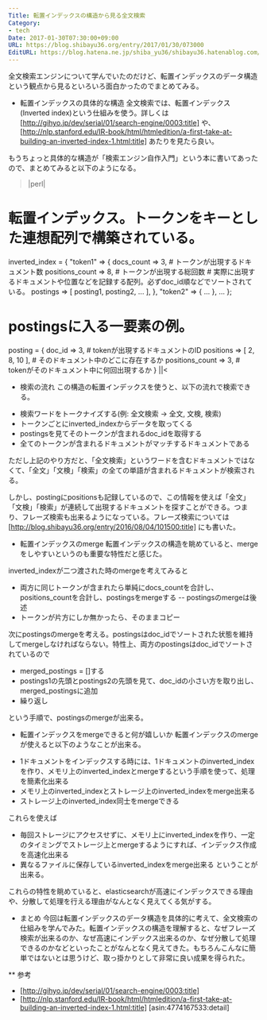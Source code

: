 ```yaml
---
Title: 転置インデックスの構造から見る全文検索
Category:
- tech
Date: 2017-01-30T07:30:00+09:00
URL: https://blog.shibayu36.org/entry/2017/01/30/073000
EditURL: https://blog.hatena.ne.jp/shiba_yu36/shibayu36.hatenablog.com/atom/entry/10328749687211222036
---
```


全文検索エンジンについて学んでいたのだけど、転置インデックスのデータ構造という観点から見るといろいろ面白かったのでまとめてみる。

* 転置インデックスの具体的な構造
全文検索では、転置インデックス(Inverted index)という仕組みを使う。詳しくは[http://gihyo.jp/dev/serial/01/search-engine/0003:title] や、[http://nlp.stanford.edu/IR-book/html/htmledition/a-first-take-at-building-an-inverted-index-1.html:title] あたりを見たら良い。

もうちょっと具体的な構造が「検索エンジン自作入門」という本に書いてあったので、まとめてみると以下のようになる。

>|perl|
# 転置インデックス。トークンをキーとした連想配列で構築されている。
inverted_index = {
    "token1" => {
        docs_count => 3, # トークンが出現するドキュメント数
        positions_count => 8, # トークンが出現する総回数
        # 実際に出現するドキュメントや位置などを記録する配列。必ずdoc_id順などでソートされている。
        postings => [ posting1, posting2, ... ],
    },
    "token2" => { ... },
    ...
};

# postingsに入る一要素の例。
posting = {
    doc_id => 3, # tokenが出現するドキュメントのID
    positions => [ 2, 8, 10 ], # そのドキュメント中のどこに存在するか
    positions_count => 3, # tokenがそのドキュメント中に何回出現するか
}
||<

* 検索の流れ
この構造の転置インデックスを使うと、以下の流れで検索できる。

- 検索ワードをトークナイズする(例: 全文検索 -> 全文, 文検, 検索)
- トークンごとにinverted_indexからデータを取ってくる
- postingsを見てそのトークンが含まれるdoc_idを取得する
- 全てのトークンが含まれるドキュメントがマッチするドキュメントである

ただし上記のやり方だと、「全文検索」というワードを含むドキュメントではなくて、「全文」「文検」「検索」の全ての単語が含まれるドキュメントが検索される。

しかし、postingにpositionsも記録しているので、この情報を使えば「全文」「文検」「検索」が連続して出現するドキュメントを探すことができる。つまり、フレーズ検索も出来るようになっている。フレーズ検索については[http://blog.shibayu36.org/entry/2016/08/04/101500:title] にも書いた。

* 転置インデックスのmerge
転置インデックスの構造を眺めていると、mergeをしやすいというのも重要な特性だと感じた。

inverted_indexが二つ渡された時のmergeを考えてみると

- 両方に同じトークンが含まれたら単純にdocs_countを合計し、positions_countを合計し、postingsをmergeする
-- postingsのmergeは後述
- トークンが片方にしか無かったら、そのままコピー

次にpostingsのmergeを考える。postingsはdoc_idでソートされた状態を維持してmergeしなければならない。特性上、両方のpostingsはdoc_idでソートされているので

- merged_postings = []する
- postings1の先頭とpostings2の先頭を見て、doc_idの小さい方を取り出し、merged_postingsに追加
- 繰り返し

という手順で、postingsのmergeが出来る。

* 転置インデックスをmergeできると何が嬉しいか
転置インデックスのmergeが使えると以下のようなことが出来る。
- 1ドキュメントをインデックスする時には、1ドキュメントのinverted_indexを作り、メモリ上のinverted_indexとmergeするという手順を使って、処理を簡素化出来る
- メモリ上のinverted_indexとストレージ上のinverted_indexをmerge出来る
- ストレージ上のinverted_index同士をmergeできる

これらを使えば
- 毎回ストレージにアクセスせずに、メモリ上にinverted_indexを作り、一定のタイミングでストレージ上とmergeするようにすれば、インデックス作成を高速化出来る
- 異なるファイルに保存しているinverted_indexをmerge出来る
ということが出来る。

これらの特性を眺めていると、elasticsearchが高速にインデックスできる理由や、分散して処理を行える理由がなんとなく見えてくる気がする。

* まとめ
今回は転置インデックスのデータ構造を具体的に考えて、全文検索の仕組みを学んでみた。転置インデックスの構造を理解すると、なぜフレーズ検索が出来るのか、なぜ高速にインデックス出来るのか、なぜ分散して処理できるのかなどといったことがなんとなく見えてきた。もちろんこんなに簡単ではないとは思うけど、取っ掛かりとして非常に良い成果を得られた。

** 参考
- [http://gihyo.jp/dev/serial/01/search-engine/0003:title]
- [http://nlp.stanford.edu/IR-book/html/htmledition/a-first-take-at-building-an-inverted-index-1.html:title]
[asin:4774167533:detail]


